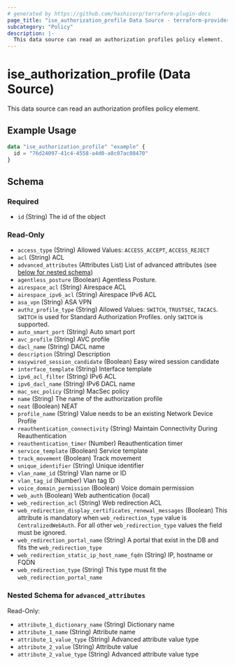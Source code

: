 ```yaml
---
# generated by https://github.com/hashicorp/terraform-plugin-docs
page_title: "ise_authorization_profile Data Source - terraform-provider-ise"
subcategory: "Policy"
description: |-
  This data source can read an authorization profiles policy element.
---
```


# ise_authorization_profile (Data Source)

This data source can read an authorization profiles policy element.

## Example Usage

```terraform
data "ise_authorization_profile" "example" {
  id = "76d24097-41c4-4558-a4d0-a8c07ac08470"
}
```

<!-- schema generated by tfplugindocs -->
## Schema

### Required

- `id` (String) The id of the object

### Read-Only

- `access_type` (String) Allowed Values: `ACCESS_ACCEPT`, `ACCESS_REJECT`
- `acl` (String) ACL
- `advanced_attributes` (Attributes List) List of advanced attributes (see [below for nested schema](#nestedatt--advanced_attributes))
- `agentless_posture` (Boolean) Agentless Posture.
- `airespace_acl` (String) Airespace ACL
- `airespace_ipv6_acl` (String) Airespace IPv6 ACL
- `asa_vpn` (String) ASA VPN
- `authz_profile_type` (String) Allowed Values: `SWITCH`, `TRUSTSEC`, `TACACS`. `SWITCH` is used for Standard Authorization Profiles. only `SWITCH` is supported.
- `auto_smart_port` (String) Auto smart port
- `avc_profile` (String) AVC profile
- `dacl_name` (String) DACL name
- `description` (String) Description
- `easywired_session_candidate` (Boolean) Easy wired session candidate
- `interface_template` (String) Interface template
- `ipv6_acl_filter` (String) IPv6 ACL
- `ipv6_dacl_name` (String) IPv6 DACL name
- `mac_sec_policy` (String) MacSec policy
- `name` (String) The name of the authorization profile
- `neat` (Boolean) NEAT
- `profile_name` (String) Value needs to be an existing Network Device Profile
- `reauthentication_connectivity` (String) Maintain Connectivity During Reauthentication
- `reauthentication_timer` (Number) Reauthentication timer
- `service_template` (Boolean) Service template
- `track_movement` (Boolean) Track movement
- `unique_identifier` (String) Unique identifier
- `vlan_name_id` (String) Vlan name or ID
- `vlan_tag_id` (Number) Vlan tag ID
- `voice_domain_permission` (Boolean) Voice domain permission
- `web_auth` (Boolean) Web authentication (local)
- `web_redirection_acl` (String) Web redirection ACL
- `web_redirection_display_certificates_renewal_messages` (Boolean) This attribute is mandatory when `web_redirection_type` value is `CentralizedWebAuth`. For all other `web_redirection_type` values the field must be ignored.
- `web_redirection_portal_name` (String) A portal that exist in the DB and fits the `web_redirection_type`
- `web_redirection_static_ip_host_name_fqdn` (String) IP, hostname or FQDN
- `web_redirection_type` (String) This type must fit the `web_redirection_portal_name`

<a id="nestedatt--advanced_attributes"></a>
### Nested Schema for `advanced_attributes`

Read-Only:

- `attribute_1_dictionary_name` (String) Dictionary name
- `attribute_1_name` (String) Attribute name
- `attribute_1_value_type` (String) Advanced attribute value type
- `attribute_2_value` (String) Attribute value
- `attribute_2_value_type` (String) Advanced attribute value type
